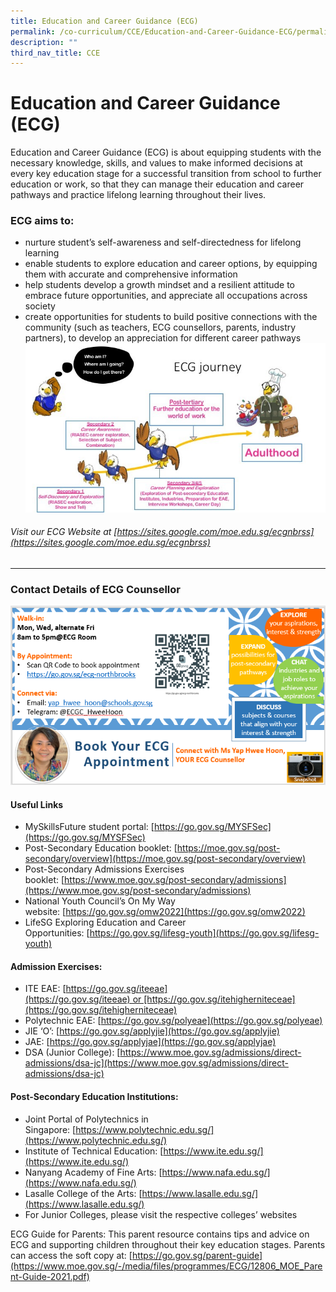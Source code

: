 ```yaml
---
title: Education and Career Guidance (ECG)
permalink: /co-curriculum/CCE/Education-and-Career-Guidance-ECG/permalink/
description: ""
third_nav_title: CCE
---
```

Education and Career Guidance (ECG)
===================================

Education and Career Guidance (ECG) is about equipping students with the necessary knowledge, skills, and values to make informed decisions at every key education stage for a successful transition from school to further education or work, so that they can manage their education and career pathways and practice lifelong learning throughout their lives.

### ECG aims to:

*   nurture student’s self-awareness and self-directedness for lifelong learning
*   enable students to explore education and career options, by equipping them with accurate and comprehensive information
*   help students develop a growth mindset and a resilient attitude to embrace future opportunities, and appreciate all occupations across society
*   create opportunities for students to build positive connections with the community (such as teachers, ECG counsellors, parents, industry partners), to develop an appreciation for different career pathways
![](/images/ECG%20Journey%202022.jpeg)

###### Visit our ECG Website at [https://sites.google.com/moe.edu.sg/ecgnbrss](https://sites.google.com/moe.edu.sg/ecgnbrss)
---------------------------------------------------------------------------------------------------------------------

### Contact Details of ECG Counsellor

![](/images/ECG%20Contact%202022.png)

#### Useful Links
*   MySkillsFuture student portal: [https://go.gov.sg/MYSFSec](https://go.gov.sg/MYSFSec)
*   Post-Secondary Education booklet: [https://moe.gov.sg/post-secondary/overview](https://moe.gov.sg/post-secondary/overview)
*   Post-Secondary Admissions Exercises booklet: [https://www.moe.gov.sg/post-secondary/admissions](https://www.moe.gov.sg/post-secondary/admissions)
*   National Youth Council’s On My Way website: [https://go.gov.sg/omw2022](https://go.gov.sg/omw2022)
*   LifeSG Exploring Education and Career Opportunities: [https://go.gov.sg/lifesg-youth](https://go.gov.sg/lifesg-youth)

#### Admission Exercises:

*   ITE EAE: [https://go.gov.sg/iteeae](https://go.gov.sg/iteeae) or [https://go.gov.sg/itehigherniteceae](https://go.gov.sg/itehigherniteceae)
*   Polytechnic EAE: [https://go.gov.sg/polyeae](https://go.gov.sg/polyeae)
*   JIE ‘O’: [https://go.gov.sg/applyjie](https://go.gov.sg/applyjie)
*   JAE: [https://go.gov.sg/applyjae](https://go.gov.sg/applyjae)
*   DSA (Junior College): [https://www.moe.gov.sg/admissions/direct-admissions/dsa-jc](https://www.moe.gov.sg/admissions/direct-admissions/dsa-jc)

#### Post-Secondary Education Institutions:

*   Joint Portal of Polytechnics in Singapore: [https://www.polytechnic.edu.sg/](https://www.polytechnic.edu.sg/)
*   Institute of Technical Education: [https://www.ite.edu.sg/](https://www.ite.edu.sg/)
*   Nanyang Academy of Fine Arts: [https://www.nafa.edu.sg/](https://www.nafa.edu.sg/)
*   Lasalle College of the Arts: [https://www.lasalle.edu.sg/](https://www.lasalle.edu.sg/)
*   For Junior Colleges, please visit the respective colleges’ websites

ECG Guide for Parents: This parent resource contains tips and advice on ECG and supporting children throughout their key education stages. Parents can access the soft copy at: [https://go.gov.sg/parent-guide](https://www.moe.gov.sg/-/media/files/programmes/ECG/12806_MOE_Parent-Guide-2021.pdf)
